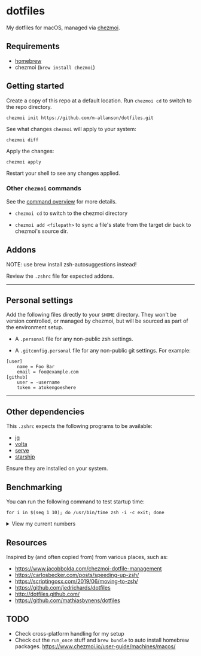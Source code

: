 # dotfiles

My dotfiles for macOS, managed via [chezmoi](https://www.chezmoi.io).

## Requirements

- [homebrew](https://brew.sh)
- chezmoi (`brew install chezmoi`)

## Getting started

Create a copy of this repo at a default location. Run `chezmoi cd` to switch to the repo directory.

```
chezmoi init https://github.com/m-allanson/dotfiles.git
```

See what changes `chezmoi` will apply to your system:

```
chezmoi diff
```

Apply the changes:

```
chezmoi apply
```

Restart your shell to see any changes applied.

### Other `chezmoi` commands

See the [command overview](https://www.chezmoi.io/user-guide/command-overview/) for more details.

- `chezmoi cd` to switch to the chezmoi directory

- `chezmoi add <filepath>` to sync a file's state from the target dir back to chezmoi's source dir.

## Addons

NOTE: use brew install zsh-autosuggestions instead!

Review the `.zshrc` file for expected addons.

---

## Personal settings

Add the following files directly to your `$HOME` directory. They won't be version controlled, or managed by chezmoi, but will be sourced as part of the environment setup.

- A `.personal` file for any non-public zsh settings.

- A `.gitconfig.personal` file for any non-public git settings. For example:

```
[user]
	name = Foo Bar
	email = foo@example.com
[github]
	user = -username
	token = atokengoeshere
```

---

## Other dependencies

This `.zshrc` expects the following programs to be available:

- [jq](https://github.com/stedolan/jq)
- [volta](https://volta.sh/)
- [serve](https://github.com/vercel/serve)
- [starship](https://starship.rs)

Ensure they are installed on your system.

## Benchmarking

You can run the following command to test startup time:

```
for i in $(seq 1 10); do /usr/bin/time zsh -i -c exit; done
```

<details>
<summary>View my current numbers</summary>

2022 numbers:

```
❯ for i in $(seq 1 10); do /usr/bin/time zsh -i -c exit; done
        0.07 real         0.04 user         0.02 sys
        0.05 real         0.03 user         0.02 sys
        0.05 real         0.03 user         0.01 sys
        0.05 real         0.03 user         0.01 sys
        0.05 real         0.03 user         0.01 sys
        0.05 real         0.03 user         0.01 sys
        0.05 real         0.03 user         0.01 sys
        0.05 real         0.03 user         0.01 sys
        0.05 real         0.03 user         0.01 sys
        0.05 real         0.03 user         0.01 sys
```

Old numbers:

```
❯ for i in $(seq 1 10); do /usr/bin/time zsh -i -c exit; done
        0.18 real         0.08 user         0.10 sys
        0.17 real         0.07 user         0.09 sys
        0.18 real         0.07 user         0.10 sys
        0.19 real         0.08 user         0.11 sys
        0.19 real         0.08 user         0.10 sys
        0.18 real         0.08 user         0.10 sys
        0.17 real         0.07 user         0.09 sys
        0.18 real         0.07 user         0.09 sys
        0.18 real         0.08 user         0.10 sys
        0.19 real         0.08 user         0.10 sys
```

</details>

## Resources

Inspired by (and often copied from) from various places, such as:

- https://www.jacobbolda.com/chezmoi-dotfile-management
- https://carlosbecker.com/posts/speeding-up-zsh/
- https://scriptingosx.com/2019/06/moving-to-zsh/
- https://github.com/jedrichards/dotfiles
- http://dotfiles.github.com/
- https://github.com/mathiasbynens/dotfiles

## TODO

- Check cross-platform handling for my setup
- Check out the `run_once` stuff and `brew bundle` to auto install homebrew packages. https://www.chezmoi.io/user-guide/machines/macos/

